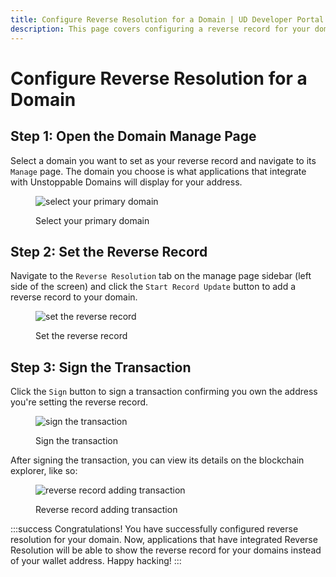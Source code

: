 ```yaml
---
title: Configure Reverse Resolution for a Domain | UD Developer Portal
description: This page covers configuring a reverse record for your domains from the Unstoppable Domains dashboard.
---
```


# Configure Reverse Resolution for a Domain

## Step 1: Open the Domain Manage Page

Select a domain you want to set as your reverse record and navigate to its `Manage` page. The domain you choose is what applications that integrate with Unstoppable Domains will display for your address.

<figure>

![select your primary domain](/images/choose-domain-for-reverse-record.png)

<figcaption>Select your primary domain</figcaption>
</figure>

## Step 2: Set the Reverse Record

Navigate to the `Reverse Resolution` tab on the manage page sidebar (left side of the screen) and click the `Start Record Update` button to add a reverse record to your domain.

<figure>

![set the reverse record](/images/set-reverse-resolution.png)

<figcaption>Set the reverse record</figcaption>
</figure>

## Step 3: Sign the Transaction

Click the `Sign` button to sign a transaction confirming you own the address you're setting the reverse record.

<figure>

![sign the transaction](/images/sign-reverse-record-adding.png "#width=40%;")

<figcaption>Sign the transaction</figcaption>
</figure>

After signing the transaction, you can view its details on the blockchain explorer, like so:

<figure>

![reverse record adding transaction](/images/finished-adding-reverse-record.png)

<figcaption>Reverse record adding transaction</figcaption>
</figure>

:::success Congratulations!
You have successfully configured reverse resolution for your domain. Now, applications that have integrated Reverse Resolution will be able to show the reverse record for your domains instead of your wallet address. Happy hacking!
:::
